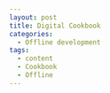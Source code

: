 ```yaml
---
layout: post
title: Digital Cookbook
categories:
  - Offline development
tags:
  - content
  - Cookbook
  - Offline
---
```

